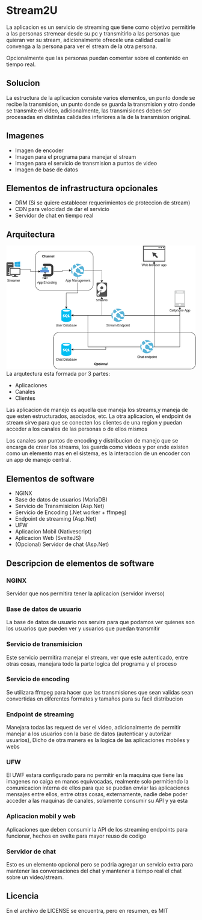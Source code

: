 # Stream2U

La aplicacion es un servicio de streaming que tiene como objetivo permitirle a las personas stremear desde su pc y transmitirlo a las personas que quieran ver su stream, adicionalmente ofrecele una calidad cual le convenga a la persona para ver el stream de la otra persona.

Opcionalmente que las personas puedan comentar sobre el contenido en tiempo real.

## Solucion

La estructura de la aplicacion consiste varios elementos, un punto donde se recibe la transmision, un punto donde se guarda la transmision y otro donde se transmite el video, adicionalmente, las transmisiones deben ser procesadas en distintas calidades inferiores a la de la transmision original.

## Imagenes

- Imagen de encoder
- Imagen para el programa para manejar el stream
- Imagen para el servicio de transmision a puntos de video
- Imagen de base de datos

## Elementos de infrastructura opcionales

- DRM (Si se quiere establecer requerimientos de proteccion de stream)
- CDN para velocidad de dar el servicio
- Servidor de chat en tiempo real

## Arquitectura

![Arquitectura][imagen-arc]
La arqutectura esta formada por 3 partes:

- Aplicaciones
- Canales
- Clientes

Las aplicacion de manejo es aquella que maneja los streams,y maneja de que esten estructurados, asociados, etc. La otra aplicacion, el endpoint de stream sirve para que se conecten los clientes de una region y puedan acceder a los canales de las personas o de ellos mismos

Los canales son puntos de encoding y distribucion de manejo que se encarga de crear los streams, los guarda como videos y por ende existen como un elemento mas en el sistema, es la interaccion de un encoder con un app de manejo central.

## Elementos de software

- NGINX
- Base de datos de usuarios (MariaDB)
- Servicio de Transmisicion (Asp.Net)
- Servicio de Encoding (.Net worker  + ffmpeg)
- Endpoint de streaming (Asp.Net)
- UFW
- Aplicacion Mobil (Nativescript)
- Aplicacion Web (SvelteJS)
- (Opcional) Servidor de chat (Asp.Net)

## Descripcion de elementos de software

### NGINX

Servidor que nos permitira tener la aplicacion (servidor inverso)

### Base de datos de usuario

La base de datos de usuario nos servira para que podamos ver quienes son los usuarios que pueden ver y usuarios que puedan transmitir

### Servicio de transmisicion

Este servicio permitira manejar el stream, ver que este autenticado, entre otras cosas, manejara todo la parte logica del programa y el proceso

### Servicio de encoding

Se utilizara ffmpeg para hacer que las transmisiones que sean validas sean convertidas en diferentes formatos y tamaños para su facil distribucion

### Endpoint de streaming

Manejara todas las request de ver el video, adicionalmente de permitir manejar a los usuarios con la base de datos (autenticar y autorizar usuarios), Dicho de otra manera es la logica de las aplicaciones mobiles y webs

### UFW

El UWF estara configurado para no permitir en la maquina que tiene las imagenes no caiga en manos equivocadas, realmente solo permitiendo la comunicacion interna de ellos para que se puedan enviar las aplicaciones mensajes entre ellos, entre otras cosas, externamente, nadie debe poder acceder a las maquinas de canales, solamente consumir su API y ya esta

### Aplicacion mobil y web

Aplicaciones que deben consumir la API de los streaming endpoints para funcionar, hechos en svelte para mayor reuso de codigo

### Servidor de chat

Esto es un elemento opcional pero se podria agregar un servicio extra para mantener las conversaciones del chat y mantener a tiempo real el chat sobre un video/stream.

## Licencia

En el archivo de LICENSE se encuentra, pero en resumen, es MIT

[imagen-arc]: https://github.com/Deecellar/Stream2U/raw/master/docAssets/Arq-Streaming.png "Imagen de la arquitectura"
